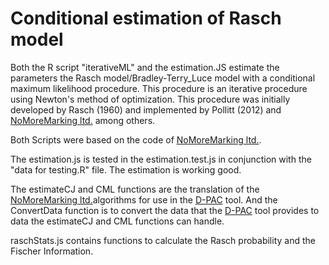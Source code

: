 # Conditional estimation of Rasch model

Both the R script "iterativeML" and the estimation.JS estimate the parameters the Rasch model/Bradley-Terry_Luce model with a
conditional maximum likelihood procedure. This procedure is an iterative procedure using Newton's method of optimization.
This procedure was initially developed by Rasch (1960) and implemented by Pollitt (2012) and [NoMoreMarking ltd.](https://github.com/NoMoreMarking/cj) among others.

Both Scripts were based on the code of [NoMoreMarking ltd.](https://github.com/NoMoreMarking/cj).

The estimation.js is tested in the estimation.test.js in conjunction with the "data for testing.R" file. The estimation
is working good.

The estimateCJ and CML functions are the translation of the [NoMoreMarking ltd.](https://github.com/NoMoreMarking/cj)algorithms for use in the [D-PAC](https://github.com/d-pac) tool. And the
ConvertData function is to convert the data that the [D-PAC](https://github.com/d-pac) tool provides to data the estimateCJ and CML functions can
handle.

raschStats.js contains functions to calculate the Rasch probability and the Fischer Information.
